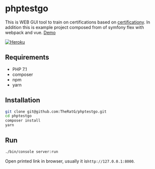 # phptestgo

This is WEB GUI tool to train on certifications based on [certificationy](https://github.com/certificationy).
In addition this is example project composed from of symfony flex with webpack and vue. 
[Demo](https://phptestgo.herokuapp.com/)

[![Heroku](https://heroku-badge.herokuapp.com/?app=phptestgo)](https://phptestgo.herokuapp.com/)

## Requirements
 
* PHP 7.1
* composer
* npm
* yarn
 
## Installation

 ```bash
git clone git@github.com:TheRatG/phptestgo.git
cd phptestgo
composer install
yarn
```

## Run

```bash
./bin/console server:run
```

Open printed link in browser, usually it is```http://127.0.0.1:8000```.
